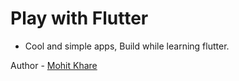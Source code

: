 # Play with Flutter

- Cool and simple apps, Build while learning flutter.

Author - [Mohit Khare](https://github.com/mkfeuhrer)


